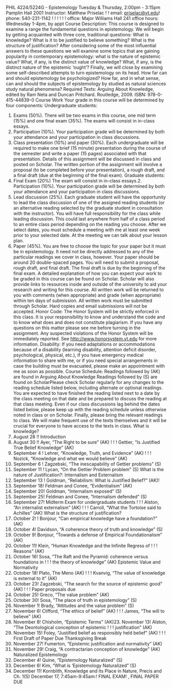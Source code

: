 PHIL 4224/5224G - Epistemology
Tuesday & Thursday, 2:00pm - 3:15pm
Pamplin Hall 2001
Instructor:
Matthew Priselac ! !
email: priselac@vt.edu!
phone: 540-231-1142
!
!
!
!
!
!
office: Major Williams Hall 241
office hours: Wednesday 1-4pm, by appt
Course Description:
This course is designed to examine a range the fundamental questions in epistemology.
We will begin by getting acquainted with three core, traditional questions: What is
knowledge? What is it to be justified to believe something? What is the structure of
justification? After considering some of the most influential answers to these questions
we will examine some topics that are gaining popularity in contemporary epistemology:
what is the nature of epistemic value? What, if any, is the distinct value of knowledge?
What, if any, is the distinct nature of the epistemic ‘ought’? Finally, we will close by
examining some self-described attempts to turn epistemology on its head. How far can
and should epistemology be psychologized? How far, and in what sense, can and
should the subjects of epistemology by studied as natural sciences study natural
phenomena?
Required Texts:
Arguing About Knowledge, edited by Ram Neta and Duncan Pritchard. Routledge,
2009. ISBN: 978-0-415-44839-0
Course Work
Your grade in this course will be determined by four components:
Undergraduate students:
1. Exams (50%). There will be two exams in this course, one mid term (15%) and one
final exam (35%). The exams will consist in in-class essays.
2. Participation (10%). Your participation grade will be determined by both your
attendance and your participation in class discussions.
3. Class presentation (10%) and paper (30%). Each undergraduate will be required to
make one brief (15 minute) presentation during the course of the semester and write
a paper (15 pages) associated with that presentation. Details of this assignment will
be discussed in class and posted on Scholar. The written portion of the assignment
will involve a proposal (to be completed before your presentation), a rough draft, and
a final draft (due at the beginning of the final exam).
Graduate students:
1. Final Exam (20%) The exam will consist in in-class essays.2. Participation (10%). Your participation grade will be determined by both your
attendance and your participation in class discussions.
3. Lead discussion (25%). Each graduate student will have the opportunity to lead the
class discussion of one of the assigned reading students (or an alternative reading
selected by the graduate student in consultation with the instructor). You will have full
responsibility for the class while leading discussion. This could last anywhere from
half of a class period to an entire class period depending on the reading you choose.
After we select dates, you must schedule a meeting with me at least one week prior
to your selected date. At the meeting we can talk about your lesson plan.
4. Paper (45%). You are free to choose the topic for your paper but it must be in
epistemology. It need not be directly addressed to any of the particular readings we
cover in class, however. Your paper should be around 20 double-spaced pages. You
will need to submit a proposal, rough draft, and final draft. The final draft is due by the
beginning of the final exam.
A detailed explanation of how you can expect your work to be graded in this course can
be found on Scholar. Scholar will also provide links to resources inside and outside of
the university to aid your research and writing for this course.
All written work will be returned to you with comments (when appropriate) and grade
(when appropriate) within ten days of submission.
All written work must be submitted through Scholar. Hard copies and email submissions
will not be accepted.
Honor Code:
The Honor System will be strictly enforced in this class. It is your responsibility to know
and understand the code and to know what does and does not constitute plagiarism. If
you have any questions on this matter please see me before turning in the assignment.
Any suspected violations of the Honor System will be immediately reported.
See http://www.honorsystem.vt.edu for more information.
Disability:
If you need adaptations or accommodations because of a disability (learning disability,
attention deficit disorder, psychological, physical, etc.), if you have emergency medical
information to share with me, or if you need special arrangements in case the building
must be evacuated, please make an appointment with me as soon as possible.
Course Schedule:
Readings followed by (AK) are found in Arguing About Knowledge
Readings followed by (S) are found on ScholarPlease check Scholar regularly for any changes to the reading schedule listed below,
including alternate or optional readings.
You are expected to have finished the reading listed next to a date by the class meeting
on that date and be prepared to discuss the reading at that class meeting. Even if our
class discussions lag behind the dates listed below, please keep up with the reading
schedule unless otherwise noted in class or on Scholar.
Finally, please bring the relevant readings to class. We will make frequent use of the
texts themselves and it will be crucial for everyone to have access to the texts in class.
What is knowledge?
1. August 28 !!
Introduction
2. August 30 !!
Ayer, “The Right to be sure” (AK)
!
!
!
Gettier, “Is Justified True Belief Knowledge” (AK)
3. September 4 !
Lehrer, “Knowledge, Truth, and Evidence” (AK)
!
!
!
Nozick, “Knowledge and what we would believe” (AK)
4. September 6 !
Zagzebski, “The inescapability of Gettier problems” (S)
5. September 11 ! Lycan, “On the Gettier Problem problem” (S)
What is the nature of Justification?: Internalism and Externalism
6. September 13 ! Goldman, “Reliabilism: What is Justified Belief?” (AK)!
7. September 18! Feldman and Conee, “Evidentialism” (AK)
8. September 20! Goldman, “Internalism exposed” (S)
9. September 25! Feldman and Conee, “Internalism defended” (S)
10. September 27! Midterm Exam for undergraduate students
!
!
!
Alston, “An internalist externalism” (AK)
!
!
!
Carroll, “What the Tortoise said to Achilles” (AK)
What is the structure of justification?
11. October 2!
!
Bonjour, “Can empirical knowledge have a foundation?” (AK)
12. October 4!
Davidson, “A coherence theory of truth and knowledge” (S)
13. October 9!
Bonjour, “Towards a defense of Empirical Foundationalism” (AK)
14. October 11!
Klein, “Human Knowledge and the Infinite Regress of
!
!
!
Reasons” (AK)
15. October 16!
Sosa, “The Raft and the Pyramid: coherence versus foundations in
!
!
!
the theory of knowledge” (AK)
Epistemic Value and Normativity
16. October 18!
Plato, The Meno (AK)
!
!
!
Kvanvig, “The value of knowledge is external to it” (AK)
17. October 23!
Zagzebski, “The search for the source of epistemic good” (AK)
!
!
!
Paper proposals due
18. October 25!
Greco, “The value problem” (AK)
19. October 30!
Sosa, “The place of truth in epistemology” (S)
20. November 1!
Brady, “Attitudes and the value problem” (S)
21. November 6!
Clifford, “The ethics of belief” (AK)
!
!
!
James, “The will to believe” (AK)
22. November 8!
Chisholm, “Epistemic Terms” (AK)23. November 13! Alston, “The Deontological conception of epistemic
!
!
!
justification” (AK)
24. November 15! Foley, “Justified belief as responsibly held belief” (AK)
!
!
!
First Draft of Paper Due
Thanksgiving Break
25. November 27! Fumerton, “Epistemic justification and normativity” (AK)
26. November 29! Craig, “A contractarian conception of knowledge” (AK)
Naturalized Epistemology
27. December 4!
Quine, “Epistemology Naturalized” (S)
28. December 6!
Kim, “What is ‘Epistemology Naturalized” (S)
29. December 11! Kornblith, Knowledge and its Place in Nature, Precis and Ch. 1(S)
December 17, 7:45am-9:45am:! FINAL EXAM!
, FINAL PAPER DUE
